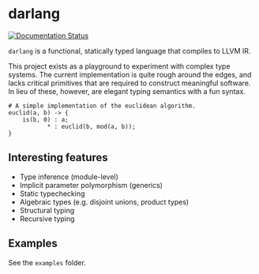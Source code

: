 # darlang

[![Documentation Status](https://readthedocs.org/projects/darlang/badge/?version=latest)](https://darlang.readthedocs.io/en/latest/?badge=latest)

`darlang` is a functional, statically typed language that compiles to LLVM IR.

This project exists as a playground to experiment with complex type systems. The current implementation is quite rough around the edges, and lacks critical primitives that are required to construct meaningful software. In lieu of these, however, are elegant typing semantics with a fun syntax.

    # A simple implementation of the euclidean algorithm.
    euclid(a, b) -> {
        is(b, 0) : a;
               * : euclid(b, mod(a, b));
    }

## Interesting features

- Type inference (module-level)
- Implicit parameter polymorphism (generics)
- Static typechecking
- Algebraic types (e.g. disjoint unions, product types)
- Structural typing
- Recursive typing

## Examples

See the `examples` folder.
